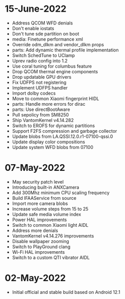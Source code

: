 # 15-June-2022
- Address QCOM WFD denials
- Don't enable iostats
- Don't tune sde partition on boot
- media: Finetune performance xml
- Override odm_dlkm and vendor_dlkm props
- parts: Add dynamic thermal profile implementation
- Switch SchedTune to UClamp
- Uprev radio config into 1.2
- Use coral tuning for columbus feature
- Drop QCOM thermal engine components
- Drop updatable GPU drivers
- Fix UDFPS not registering
- Implement UDFPS handler
- Import dolby codecs
- Move to common Xiaomi fingerprint HIDL
- parts: Handle more errors for dirac
- parts: Use directBootAware
- Pull sepolicy from SM8250
- Ship VantomKernel v4.14.282
- Switch to EROFS for dynamic partitions
- Support F2FS compression and garbage collector
- Update blobs from LA.QSSI.12.0.r1-07100-qssi.0
- Update display color compositions
- Update system WFD blobs from 07100

# 07-May-2022
- May security patch level
- Introducing built-in ANXCamera
- Add 300Mhz minimum CPU scaling frequency
- Build IFAAService from source
- Import more camera blobs
- Increase volume steps from 15 to 25
- Update safe media volume index
- Power HAL improvements
- Switch to common Xiaomi light AIDL
- Address more denials
- VantomKernel v4.14.276 improvements
- Disable wallpaper zooming
- Switch to PlayGround clang
- Wi-Fi HAL improvements
- Switch to a custom QTI vibrator AIDL

# 02-May-2022
- Initial official and stable build based on Android 12.1
